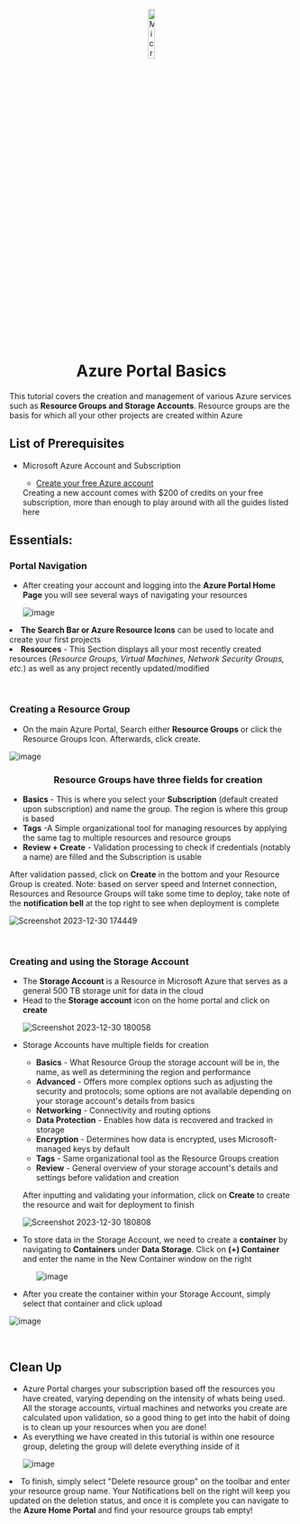 <p align="center">
<img src="https://github.com/ColtonTrauCC/vm-network/assets/147654000/2cb238ff-4e46-4a75-8967-7ef5d124ab74" height="15%" width="15%" alt="Microsoft Azure logo"/>
</p>

<h1 align = "center">Azure Portal Basics</h1>
This tutorial covers the creation and management of various Azure services such as <b>Resource Groups and Storage Accounts</b>. Resource groups are the basis for which all your other projects are created within Azure

<br />


<h2>List of Prerequisites</h2>
<ul>
  <li>Microsoft Azure Account and Subscription</li>
  <ul>
    <li><a href ="https://azure.microsoft.com/en-us/free/search/?ef_id=_k_CjwKCAiAnL-sBhBnEiwAJRGignR4_uWjL2YXh4iV2JXqrqL51NmTGyR6au_yGopLcqholZVLIHKPzRoCZMIQAvD_BwE_k_&OCID=AIDcmmfq865whp_SEM__k_CjwKCAiAnL-sBhBnEiwAJRGignR4_uWjL2YXh4iV2JXqrqL51NmTGyR6au_yGopLcqholZVLIHKPzRoCZMIQAvD_BwE_k_&gad_source=1&gclid=CjwKCAiAnL-sBhBnEiwAJRGignR4_uWjL2YXh4iV2JXqrqL51NmTGyR6au_yGopLcqholZVLIHKPzRoCZMIQAvD_BwE">Create your free Azure account</a></li>
  </ul>
  Creating a new account comes with $200 of credits on your free subscription, more than enough to play around with all the guides listed here
</ul>
<h2>Essentials:</h2>

<h3>Portal Navigation</h3>
<p>
  <ul>
  <li>After creating your account and logging into the <b>Azure Portal Home Page</b> you will see several ways of navigating your resources</li> 

![image](https://github.com/joshuafinchCC/azure-portal/assets/155266044/60751ff9-3d68-4ae3-91ef-ef63b8645f6e)

<p>
</ul>
      <li><b>The Search Bar or Azure Resource Icons</b> can be used to locate and create your first projects</i></li>
      <li><b>Resources</b> - This Section displays all your most recently created resources (<i>Resource Groups, Virtual Machines, Network Security Groups, etc.</i>) as well as any project recently updated/modified</li>

  </ul>
</p>
<br/>
<h3>Creating a Resource Group</h3>

<p>
  <ul>
    <li>On the main Azure Portal, Search either <b>Resource Groups</b>  or click the Resource Groups Icon. Afterwards, click create. </li>
  </ul>

![image](https://github.com/joshuafinchCC/azure-portal/assets/155266044/6768d7f7-24a7-43ce-bd32-2638429a6145)

  
 <ul>
    <h3 align = "center">Resource Groups have three fields for creation</h3>
    <li><b>Basics</b> - This is where you select your <b>Subscription</b> (default created upon subscription) and name the group. The region is where this group is based</li>
      <li><b>Tags</b> -A Simple organizational tool for managing resources by applying the same tag to multiple resources and resource groups</li>
      <li><b>Review + Create</b> - Validation processing to check if credentials (notably a name) are filled and the Subscription is usable</li>
    </ul>
   After validation passed, click on <b>Create</b> in the bottom and your Resource Group is created. Note: based on server speed and Internet connection, Resources and Resource Groups will take some time to deploy, take note of the <b>notification bell</b> at the top right to see when deployment is complete

![Screenshot 2023-12-30 174449](https://github.com/joshuafinchCC/azure-portal/assets/155266044/0934b3e8-7ab5-4be1-a0ef-6284001cf058)


</p>

<br />

<h3>Creating and using the Storage Account</h3>

<p>
  <ul>
    <li>The <b>Storage Account</b> is a Resource in Microsoft Azure that serves as a general 500 TB storage unit for data in the cloud</li>
    <li>Head to the <b>Storage account</b> icon on the home portal and click on <b>create</b></li>

![Screenshot 2023-12-30 180058](https://github.com/joshuafinchCC/azure-portal/assets/155266044/ee09b964-43a8-4de3-ab79-8d07a194730d)

    
  <li>Storage Accounts have multiple fields for creation</li>
    <ul>
      <li><b>Basics</b> - What Resource Group the storage account will be in, the name, as well as determining the region and performance</li>
      <li><b>Advanced</b> - Offers more complex options such as adjusting the security and protocols; some options are not available depending on your storage account's details from basics</li>
      <li><b>Networking</b> - Connectivity and routing options</li>
      <li><b>Data Protection</b> - Enables how data is recovered and tracked in storage</li>
      <li><b>Encryption</b> - Determines how data is encrypted, uses Microsoft-managed keys by default</li>
      <li><b>Tags</b> - Same organizational tool as the Resource Groups creation</li>
      <li><b>Review</b> - General overview of your storage account's details and settings before validation and creation</li>
    </ul>
    </p>
    
After inputting and validating your information, click on <b>Create</b> to create the resource and wait for deployment to finish

  ![Screenshot 2023-12-30 180808](https://github.com/joshuafinchCC/azure-portal/assets/155266044/942d7e83-1112-457b-b3e4-8e6628a3a41b)
    <li>To store data in the Storage Account, we need to create a <b>container</b> by navigating to <b>Containers</b> under <b>Data Storage</b>. Click on <b>(+) Container</b> and enter the name in the New Container window on the right</li>
    <ul>
      

![image](https://github.com/joshuafinchCC/azure-portal/assets/155266044/dca51448-d9bc-4bc3-9517-b3f1d48de355)

      
   </ul>
    <li>After you create the container within your Storage Account, simply select that container and click upload </li>
  </ul>

![image](https://github.com/joshuafinchCC/azure-portal/assets/155266044/ea2e0c82-adf2-4dc3-b530-b7e9e7e26c1d)

  
</p>

<br />

<h2>Clean Up</h2>

<p>
  <ul>
    <li>Azure Portal charges your subscription based off the resources you have created, varying depending on the intensity of whats being used. All the storage accounts, virtual machines and networks you create are calculated upon validation, so a good thing to get into the habit of doing is to clean up your resources when you are done!</li>
    <li>As everything we have created in this tutorial is within one resource group, deleting the group will delete everything inside of it</li>
  
  ![image](https://github.com/joshuafinchCC/azure-portal/assets/155266044/81becd36-cc77-48fd-934c-17146f861811)
  </ul>

   <li>To finish, simply select "Delete resource group" on the toolbar and enter your resource group name. Your Notifications bell on the right will keep you updated on the deletion status, and once it is complete you can navigate to the <b>Azure Home Portal</b> and find your resource groups tab empty!

